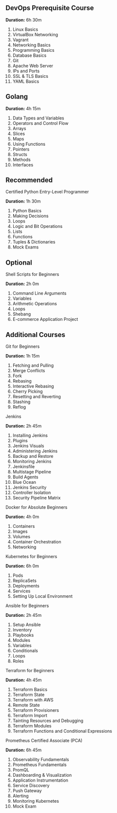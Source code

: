 ## DevOps Prerequisite Course

**Duration:** 6h 30m

1. Linux Basics
2. VirtualBox Networking
3. Vagrant
4. Networking Basics
5. Programming Basics
6. Database Basics
7. Git
8. Apache Web Server
9. IPs and Ports
10. SSL & TLS Basics
11. YAML Basics

## Golang

**Duration:** 4h 15m

1. Data Types and Variables
2. Operators and Control Flow
3. Arrays
4. Slices
5. Maps
6. Using Functions
7. Pointers
8. Structs
9. Methods
10. Interfaces

## Recommended

Certified Python Entry-Level Programmer

**Duration:** 1h 30m

1. Python Basics
2. Making Decisions
3. Loops
4. Logic and Bit Operations
5. Lists
6. Functions
7. Tuples & Dictionaries
8. Mock Exams

## Optional

Shell Scripts for Beginners

**Duration:** 2h 0m

1. Command Line Arguments
2. Variables
3. Arithmetic Operations
4. Loops
5. Shebang
6. E-commerce Application Project

## Additional Courses

Git for Beginners

**Duration:** 1h 15m

1. Fetching and Pulling
2. Merge Conflicts
3. Fork
4. Rebasing
5. Interactive Rebasing
6. Cherry Picking
7. Resetting and Reverting
8. Stashing
9. Reflog

Jenkins

**Duration:** 2h 45m

1. Installing Jenkins
2. Plugins
3. Jenkins Visuals
4. Administering Jenkins
5. Backup and Restore
6. Monitoring Jenkins
7. Jenkinsfile
8. Multistage Pipeline
9. Build Agents
10. Blue Ocean
11. Jenkins Security
12. Controller Isolation
13. Security Pipeline Matrix

Docker for Absolute Beginners

**Duration:** 4h 0m

1. Containers
2. Images
3. Volumes
4. Container Orchestration
5. Networking

Kubernetes for Beginners

**Duration:** 6h 0m

1. Pods
2. ReplicaSets
3. Deployments
4. Services
5. Setting Up Local Environment

Ansible for Beginners

**Duration:** 2h 45m

1. Setup Ansible
2. Inventory
3. Playbooks
4. Modules
5. Variables
6. Conditionals
7. Loops
8. Roles

Terraform for Beginners

**Duration:** 4h 45m

1. Terraform Basics
2. Terraform State
3. Terraform with AWS
4. Remote State
5. Terraform Provisioners
6. Terraform Import
7. Tainting Resources and Debugging
8. Terraform Modules
9. Terraform Functions and Conditional Expressions

Prometheus Certified Associate (PCA)

**Duration:** 6h 45m

1. Observability Fundamentals
2. Prometheus Fundamentals
3. PromQL
4. Dashboarding & Visualization
5. Application Instrumentation
6. Service Discovery
7. Push Gateway
8. Alerting
9. Monitoring Kubernetes
10. Mock Exam
